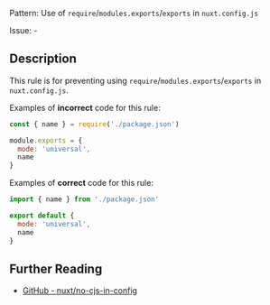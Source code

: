 Pattern: Use of `require`/`modules.exports`/`exports` in `nuxt.config.js`

Issue: -

## Description

This rule is for preventing using `require`/`modules.exports`/`exports` in `nuxt.config.js`.

Examples of **incorrect** code for this rule:

```js
const { name } = require('./package.json')

module.exports = {
  mode: 'universal',
  name
}
```

Examples of **correct** code for this rule:

```js
import { name } from './package.json'

export default {
  mode: 'universal',
  name
}
```

## Further Reading

* [GitHub - nuxt/no-cjs-in-config](https://github.com/nuxt/eslint-plugin-nuxt/blob/master/docs/rules/no-cjs-in-config.md)